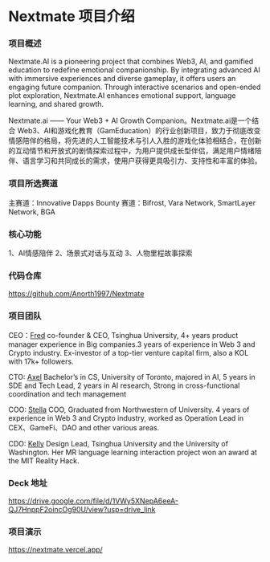 # Nextmate 项目介绍

### 项目概述

Nextmate.AI is a pioneering project that combines Web3, AI, and gamified education to redefine emotional companionship. By integrating advanced AI with immersive experiences and diverse gameplay, it offers users an engaging future companion. Through interactive scenarios and open-ended plot exploration, Nextmate.AI enhances emotional support, language learning, and shared growth.

Nextmate.ai —— Your Web3 + AI Growth Companion。Nextmate.ai是一个结合 Web3、AI和游戏化教育（GamEducation）的行业创新项目，致力于彻底改变情感陪伴的格局，将先进的人工智能技术与引人入胜的游戏化体验相结合，在创新的互动情节和开放式的剧情探索过程中，为用户提供成长型伴侣，满足用户情绪陪伴、语言学习和共同成长的需求，使用户获得更具吸引力、支持性和丰富的体验。

### 项目所选赛道

主赛道：Innovative Dapps
Bounty 赛道：Bifrost, Vara Network, SmartLayer Network, BGA

### 核心功能

1、AI情感陪伴
2、场景式对话与互动
3、人物里程故事探索

### 代码仓库

https://github.com/Anorth1997/Nextmate

### 项目团队
CEO：[Fred](https://github.com/Dacongfred) co-founder & CEO, Tsinghua University, 4+ years product manager experience in Big companies.3 years of experience in Web 3 and Crypto industry. Ex-investor of a top-tier venture capital firm, also a KOL with 17k+ followers. 

CTO:  [Axel](https://github.com/Anorth1997) Bachelor’s in CS, University of Toronto, majored in AI, 5 years in SDE and Tech Lead, 2 years in AI research, Strong in cross-functional coordination and tech management

COO: [Stella](https://github.com/cuimeng1027)  COO, Graduated from Northwestern of University. 4 years of experience in Web 3 and Crypto industry, worked as Operation Lead in CEX、GameFi、DAO and other various areas.

CDO: [Kelly](https://github.com/KellyBaby) Design Lead, Tsinghua University and the University of Washington. Her MR language learning interaction project won an award at the MIT Reality Hack.

### Deck 地址

https://drive.google.com/file/d/1VWy5XNepA6eeA-QJ7HnppF2oincOg90U/view?usp=drive_link

### 项目演示

https://nextmate.vercel.app/
